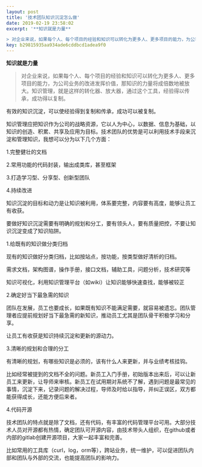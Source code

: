 ```yaml
---  
layout: post  
title: '技术团队知识沉淀怎么做'  
date: 2019-02-19 23:58:02  
excerpt: '**知识就是力量**

> 对企业来说，如果每个人、每个项目的经验和知识可以转化为更多人、更多项目的能力，为公司业务的改进发挥价值，那知识的力量将成倍数地被放大。知识管理，就是这样的转化器、放大器，通'  
key: b29815935aa934ade6cddbcd1adea9f0  
---  
```


**知识就是力量**

> 对企业来说，如果每个人、每个项目的经验和知识可以转化为更多人、更多项目的能力，为公司业务的改进发挥价值，那知识的力量将成倍数地被放大。知识管理，就是这样的转化器、放大器，通过这个工具，经验得以传承，成功得以复制。

有效的知识沉淀，可以使经验得到复制和传承，成功可以被复制。

知识管理应把知识作为公司的战略资源，它以人为中心，以数据、信息为基础，以知识的创造、积累、共享及应用为目标。技术团队的优势是可以利用技术手段来沉淀和管理知识，我想可以分为以下几个方面：

1.完整健壮的文档

2.常用功能的代码封装，输出成类库，甚至框架

3.打造学习型、分享型、创新型团队

4.持续改进

知识沉淀的目标和动力是让知识被利用，体系要完整，内容要有高度，能够让员工有收获。

要做好知识沉淀需要有明确的规划和分工，要有领头人，要有质量把控，不要让知识沉淀变成了知识陷阱。

1.给既有的知识做分类归档

现有的知识做好分类归档，比如按站点，按功能，按类型做好清析的归档。

需求文档，架构图谱，操作手册，接口文档，辅助工具，问题分析，技术研究等

知识可视化，利用知识管理平台（如wiki）让知识能够快速查找，能够被较正

2.确定好当下最急需的知识

团队在发展，员工也要成长，如果既有知识不能满足需要，就容易被遗忘。团队管理者应提前规划好当下最急需的新知识，推动员工尤其是团队骨干积极学习和分享。

让员工有收获是知识持续沉淀和更新的源动力。

3.清晰的规划和合理的分工

有清晰的规划，有哪些知识是必须的，该有什么人来更新，并与业绩考核挂钩。

比如经常被提到的文档不全的问题。新员工入门手册，初始版本出来后，可以让新员工来更新，让导师来审核。新员工在试用期对系统不了解，遇到问题是最常见的事情，沉淀下来，记录问题的解决过程，导师及时给以指导，并纠正误区，双方都能获得成长，还能方便后来者。

4.代码开源

技术团队的特点就是除了文档，还有代码，有丰富的代码管理平台可用。大部分技术人员对开源都有热情，确定团队可开源内容，由技术带头人组织，在github或者内部的gitlab创建开源项目，大家一起丰富和完善。

比如常用的工具库（curl，log，orm等），跨站业务，统一维护，可以促进团队内部和团队与外部的交流，也能提高团队的影响力。